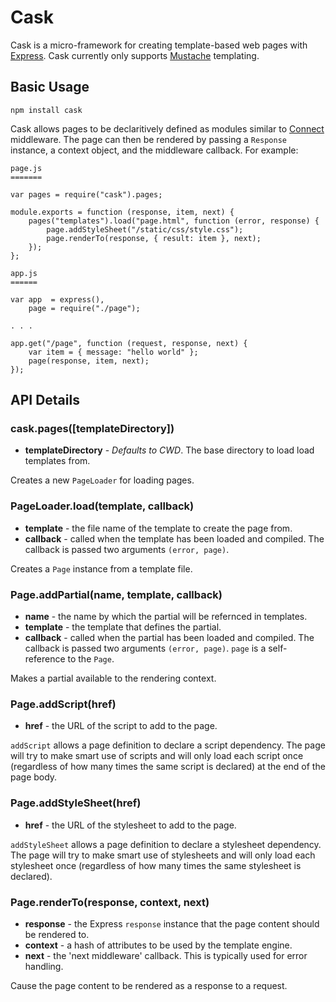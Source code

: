 Cask
====

Cask is a micro-framework for creating template-based web pages with
[Express][1]. Cask currently only supports [Mustache][2] templating.

## Basic Usage

    npm install cask
    
Cask allows pages to be declaritively defined as modules similar to [Connect][3]
middleware. The page can then be rendered by passing a `Response` instance, a
context object, and the middleware callback. For example:

    page.js
    =======
    
    var pages = require("cask").pages;
    
    module.exports = function (response, item, next) {
        pages("templates").load("page.html", function (error, response) {
            page.addStyleSheet("/static/css/style.css");
            page.renderTo(response, { result: item }, next);
        });
    };

    app.js
    ======
    
    var app  = express(),
        page = require("./page");
    
    . . .
    
    app.get("/page", function (request, response, next) {
        var item = { message: "hello world" };
        page(response, item, next);
    });
    
## API Details

### cask.pages([templateDirectory])

 + **templateDirectory** - _Defaults to CWD_. The base directory to load
    load templates from.

Creates a new `PageLoader` for loading pages.

### PageLoader.load(template, callback)

 + **template** - the file name of the template to create the page from.
 + **callback** - called when the template has been loaded and compiled. The
    callback is passed two arguments `(error, page)`.
    
Creates a `Page` instance from a template file.
    
### Page.addPartial(name, template, callback)

 + **name** - the name by which the partial will be refernced in templates.
 + **template** - the template that defines the partial.
 + **callback** - called when the partial has been loaded and compiled. The
    callback is passed two arguments `(error, page)`. `page` is a self-reference
    to the `Page`.
    
Makes a partial available to the rendering context.

### Page.addScript(href)

 + **href** - the URL of the script to add to the page.
 
`addScript` allows a page definition to declare a script dependency. The page
will try to make smart use of scripts and will only load each script once
(regardless of how many times the same script is declared) at the end of the
page body.

### Page.addStyleSheet(href)

 + **href** - the URL of the stylesheet to add to the page.
 
`addStyleSheet` allows a page definition to declare a stylesheet dependency. The
page will try to make smart use of stylesheets and will only load each
stylesheet once (regardless of how many times the same stylesheet is declared).

### Page.renderTo(response, context, next)

 + **response** - the Express `response` instance that the page content should
    be rendered to.
 + **context** - a hash of attributes to be used by the template
    engine.
 + **next** - the 'next middleware' callback. This is typically used for error
    handling.
    
Cause the page content to be rendered as a response to a request.

[1]: http://expressjs.com/ "Express"
[2]: http://mustache.github.io/ "Mustache"
[3]: http://www.senchalabs.org/connect/ "Connect"
